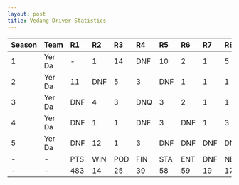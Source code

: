 ```yaml
---
layout: post 
title: Vedang Driver Statistics
--- 
```


| Season   | Team   | R1   | R2   | R3   | R4   | R5   | R6   | R7   | R8   | R9   | R10   | R11   | R12   | Pts   | Pos   |
|:---------|:-------|:-----|:-----|:-----|:-----|:-----|:-----|:-----|:-----|:-----|:------|:------|:------|:------|:------|
| 1        | Yer Da | -    | 1    | 14   | DNF  | 10   | 2    | 1    | 5    | 7    | 9     | 11    | DNF   | 70    | 6     |
| 2        | Yer Da | 11   | DNF  | 5    | 3    | DNF  | 1    | 1    | 1    | DNF  | 7     | 2     | 8     | 105   | 3     |
| 3        | Yer Da | DNF  | 4    | 3    | DNQ  | 3    | 2    | 1    | 1    | 1    | DNF   | 1     | DNF   | 129   | 3     |
| 4        | Yer Da | DNF  | 1    | 1    | DNF  | 3    | DNF  | 1    | 3    | DNF  | 5     | 2     | 3     | 131   | 2     |
| 5        | Yer Da | DNF  | 12   | 1    | 3    | DNF  | DNF  | DNF  | DNF  | 1    | DNF   | 5     | DNF   | 60    | 8     |
| -        | -      | PTS  | WIN  | POD  | FIN  | STA  | ENT  | DNF  | NET  | DNQ  | %Fin  | PPR   | BST   | CHA   | RNK   |
| -        | -      | 483  | 14   | 25   | 39   | 58   | 59   | 19   | 170  | 1    | 67.2  | 8.19  | 1     | 0     | 2     |